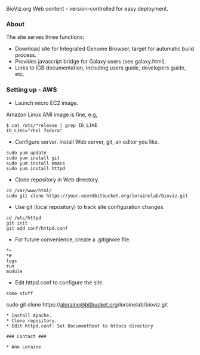 BioViz.org Web content - version-controlled for easy deployment.

### About ###

The site serves three functions:

* Download site for Integrated Genome Browser, target for automatic build process.
* Provides javascript bridge for Galaxy users (see galaxy.html).
* Links to IGB documentation, including users guide, developers guide, etc.

### Setting up - AWS ###

* Launch micro EC2 image.

Amazon Linux AMI image is fine, e.g,

```
$ cat /etc/*release | grep ID_LIKE
ID_LIKE="rhel fedora"
```

* Configure server. Install Web server, git, an editor you like.

```
sudo yum update
sudo yum install git
sudo yum install emacs 
sudo yum install httpd
```

* Clone repository in Web directory.

```
cd /var/www/html/
sudo git clone https://your.user@bitbucket.org/lorainelab/bioviz.git
```

* Use git (local repository) to track site configuration changes. 

```
cd /etc/httpd
git init .
git add conf/httpd.conf
```

* For future convenience, create a .gitignore file.

```
*~
*#
logs
run
module
```

* Edit httpd.conf to configure the site.

```
some stuff
```




sudo git clone https://aloraine@bitbucket.org/lorainelab/bioviz.git
```
* Install Apache.
* Clone repository.
* Edit httpd.conf: Set DocumentRoot to htdocs directory

### Contact ###

* Ann Loraine